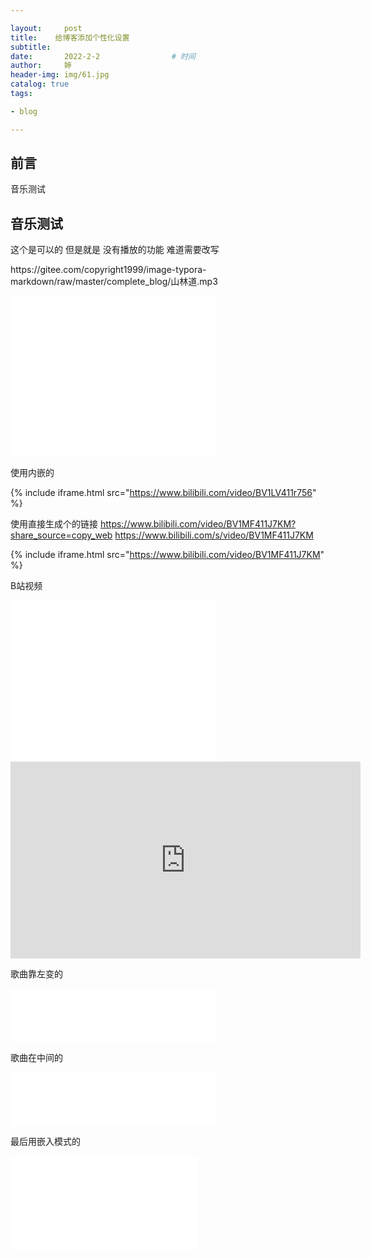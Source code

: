 ```yaml
---

layout:     post   				    
title:    给博客添加个性化设置		
subtitle:  
date:       2022-2-2				# 时间
author:     婷                              
header-img: img/61.jpg 	
catalog: true 						
tags:								

- blog

---
```






## 前言

音乐测试



## 音乐测试
这个是可以的 但是就是 没有播放的功能 难道需要改写

<p>https://gitee.com/copyright1999/image-typora-markdown/raw/master/complete_blog/山林道.mp3</p>







<iframe frameborder="no" border="0" marginwidth="0" marginheight="0" width=330 height=86 src="//music.163.com/outchain/player?type=2&id=212233&auto=1&height=66"></iframe>


<iframe frameborder="no" border="0" marginwidth="0" marginheight="0" width="330" height="86" src="//music.163.com/outchain/player?type=2&id=212233&auto=1&height=66"></iframe>


<iframe frameborder="no" border="0" marginwidth="0" marginheight="0" width=330 height=86 src="//music.163.com/outchain/player?type=2&id=29460213&auto=1&height=66"></iframe>


使用内嵌的

{% include iframe.html src="https://www.bilibili.com/video/BV1LV411r756" %}



使用直接生成个的链接
https://www.bilibili.com/video/BV1MF411J7KM?share_source=copy_web
https://www.bilibili.com/s/video/BV1MF411J7KM


{% include iframe.html src="https://www.bilibili.com/video/BV1MF411J7KM" %}



B站视频



<iframe width="330" height="86" src="//music.163.com/outchain/player?type=2&amp;id=529824966&amp;auto=0&amp;height=66" frameborder="0" > </iframe>


<iframe src="//music.163.com/outchain/player?type=2&amp;id=529824966&amp;auto=0&amp;height=66" width="330" height="86" frameborder="no" marginwidth="0" marginheight="0" style="margin:0 auto;"></iframe>



<iframe  src="//music.163.com/outchain/player?type=2&id=29460213&auto=1&height=66" width="330" height="86" frameborder="no" marginwidth="0" marginheight="0" style="margin:0 auto;"></iframe>



<iframe width="560" height="315" src="https://www.youtube.com/embed/G1KG21eMQsc" title="YouTube video player" frameborder="0" allow="accelerometer; autoplay; clipboard-write; encrypted-media; gyroscope; picture-in-picture" allowfullscreen></iframe>



歌曲靠左变的
<iframe width="330" height="86" src="//music.163.com/outchain/player?type=2&amp;id=529824966&amp;auto=0&amp;height=66" frameborder="0" > </iframe>


歌曲在中间的
<iframe src="//music.163.com/outchain/player?type=2&amp;id=529824966&amp;auto=0&amp;height=66" width="330" height="86" frameborder="no" marginwidth="0" marginheight="0" style="margin:0 auto;"></iframe>


最后用嵌入模式的

<iframe src="//player.bilibili.com/player.html?aid=296245415&bvid=BV1MF411J7KM&cid=498361208&page=1" scrolling="no" border="0" frameborder="no" framespacing="0" allowfullscreen="true"> </iframe>
